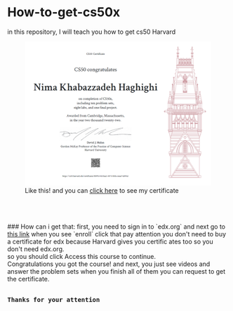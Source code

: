 # How-to-get-cs50x
in this repository, I will teach you how to get cs50 Harvard
<figure>
    <img style="width:50vw;" src="my-certificate.png"
         alt="screenshot image not loaded!">
    <figcaption>Like this! and you can <a href="https://cs50.harvard.edu/certificates/8b99c44d-0aa3-4873-bbfa-ceeae7ed49a5">click here</a> to see my certificate</figcaption>
</figure>
<br>
<br><br>
### How can i get that:
first, you need to sign in to `edx.org`
and next go to<a href="https://www.edx.org/course/introduction-computer-science-harvardx-cs50x"> this link</a> when you see `enroll` click that pay attention you don't need to buy a certificate for edx because Harvard gives you certific ates too so you don't need edx.org. <br>so you should click Access this course to continue.<br> Congratulations you got the course! and next, you just see videos and answer the problem sets when you finish all of them you can request to get the certificate.
<br><br>
<pre><strong>Thanks for your attention</strong></pre>

<br><br>

